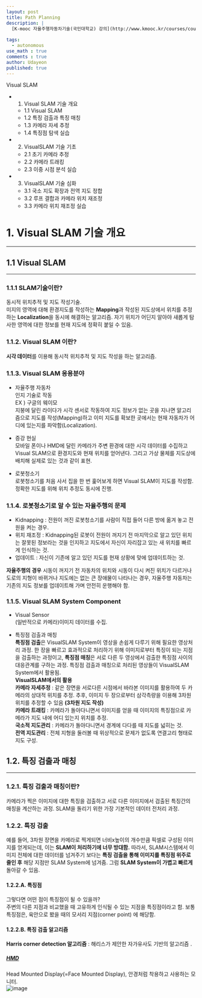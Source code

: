 ```yaml
---
layout: post
title: Path Planning
description: |
  [K-mooc 자율주행자동차기술(국민대학교) 강의](http://www.kmooc.kr/courses/course-v1:KMUk+CK-KMUK_02+2021_1/course/)
  
tags:
  - autonomous
use_math : true
comments : true
author: Udayeon
published: true
---
```


Visual SLAM

* 1. Visual SLAM 기술 개요
  * 1.1 Visual SLAM
  * 1.2 특징 검출과 특징 매칭
  * 1.3 카메라 자세 추정
  * 1.4 특징점 탐색 실습
* 2. VisualSLAM 기술 기초
  * 2.1 초기 카메라 추정
  * 2.2 카메라 트래킹
  * 2.3 이중 시점 분석 실습
* 3. VisualSLAM 기술 심화
  * 3.1 국소 지도 확장과 전역 지도 정합
  * 3.2 루프 결합과 카메라 위치 재조정
  * 3.3 카메라 위치 재조정 실습
 
 
# 1. Visual SLAM 기술 개요
* * *

## 1.1 Visual SLAM
* * *

### 1.1.1 SLAM기술이란?
동시적 위치추적 및 지도 작성기술.   
미지의 영역에 대해 환경지도를 작성하는 **Mapping**과 작성된 지도상에서 위치를 추정하는 **Localization**을 동시에 해결하는 알고리즘.
자기 위치가 어딘지 알아야 새롭게 탐사한 영역에 대한 정보를 현재 지도에 정확히 붙일 수 있음.

### 1.1.2. Visual SLAM 이란?
**시각 데이터**를 이용해 동시적 위치추적 및 지도 작성을 하는 알고리즘.

### 1.1.3. Visual SLAM 응용분야
* 자율주행 자동차   
인지 기술로 작동   
EX ) 구글의 웨이모   
지붕에 달린 라이다가 시각 센서로 작동하여 지도 정보가 없는 곳을 지나면 알고리즘으로 지도를 작성(Mapping)하고 이미 지도를 확보한 곳에서는
현재 자동차가 어디에 있는지를 파악함(Localization).   
   
* 증강 현실   
모바일 폰이나 HMD에 달린 카메라가 주변 환경에 대한 시각 데이터를 수집하고 Visual SLAM으로 환경지도와 현재 위치를 얻어낸다. 
그리고 가상 물체를 지도상에 배치해 실제로 있는 것과 같이 표현.   
   
* 로봇청소기   
로봇청소기를 처음 사서 집을 한 번 훑어보게 하면 Visual SLAM이 지도를 작성함. 정확한 지도를 위해 위치 추정도 동시에 진행.   
      
### 1.1.4. 로봇청소기로 알 수 있는 자율주행의 문제   
* Kidnapping : 전원이 꺼진 로봇청소기를 사람이 직접 들어 다른 방에 옮겨 놓고 전원을 켜는 경우.   
* 위치 재조정 : Kidnapping된 로봇이 전원이 꺼지기 전 마지막으로 알고 있던 위치는 잘못된 정보라는 것을 인지하고 지도에서 자신이 자리잡고 있는 새 위치를 빠르게 인식하는 것.   
* 업데이트 : 자신이 기존에 알고 있던 지도를 현재 상황에 맞에 업데이트하는 것.   
   
**자율주행의 경우** 시동이 꺼지기 전 자동차의 위치와 시동이 다시 켜진 위치가 다르거나 도로의 지형이 바뀌거나 지도에는 없는 큰 
장애물이 나타나는 경우, 자율주행 자동차는 기존의 지도 정보를 업데이트해 가며 안전히 운행해야 함.   

### 1.1.5. Visual SLAM System Component   
* Visual Sensor   
(일반적으로 카메라)이미지 데이터를 수집.   
   
* 특징점 검출과 매칭   
**특징점 검출**은 VisualSLAM System이 영상을 손쉽게 다루기 위해 필요한 영상처리 과정. 한 장을 빠르고 효과적으로 처리하기 위해 
이미지로부터 특징이 되는 지점을 검출하는 과정이고, **특징점 매칭**은  서로 다른 두 영상에서 검출한 특징점 사이의 대응관계를 구하는 과정. 
특징점 검출과 매칭으로 처리된 영상들이 VisualSLAM System에서 활용됨.   
**VisualSLAM에서의 활용**    
**카메라 자세추정** : 같은 장면을 서로다른 시점에서 바라본 이미지를 활용하여 두 카메라의 상대적 위치를 추정. 추후, 이미지 두 장으로부터 
삼각측량을 이용해 3차원 위치를 추정할 수 있음 **(3차원 지도 작성)**   
**카메라 트래킹** : 카메라가 돌아다니면서 이미지를 얻을 때 이미지의 특징점으로 카메라가 지도 내에 어디 있는지 위치를 추정.   
**국소적 지도관리** : 카메라가 돌아다니면서 경계에 다다를 때 지도를 넓히는 것.   
**전역 지도관리** : 전체 지형을 둘러볼 때 위상적으로 문제가 없도록 연결고리 형태로 지도 구성.


## 1.2. 특징 검출과 매칭
* * *

### 1.2.1. 특징 검출과 매칭이란?
카메라가 찍은 이미지에 대한 특징을 검출하고 서로 다른 이미지에서 검출된 특징간의 매칭을 계산하는 과정. SLAM을 돌리기 위한 가장
기본적인 데이터 전처리 과정. 

### 1.2.2. 특징 검출
예를 들어, 3차원 장면을 카메라로 찍게되면 너비x높이의 개수만큼 픽셀로 구성된 이미지를 얻게되는데, 이는 **SLAM이 처리하기에 너무 방대함.** 
따라서, SLAM시스템에서 이미지 전체에 대한 데이터를 넘겨주기 보다는 **특징 검출을 통해 이미지를 특징점 위주로 줄인 후** 해당 지점만 SLAM System에 넘겨줌. 그럼 **SLAM System이 가볍고 빠르게** 돌아갈 수 있음.   

#### 1.2.2.A. 특징점
그렇다면 어떤 점이 특징점이 될 수 있을까?   
주변의 다른 지점과 비교했을 때 고유하게 인식될 수 있는 지점을 특징점이라고 함. 보통 특징점은, 육안으로 봤을 때의 모서리 지점(corner point)
에 해당함.   

#### 1.2.2.B. 특징 검출 알고리즘
**Harris corner detection 알고리즘** : 해리스가 제안한 자가유사도 기반의 알고리즘 . 


##### [HMD](https://terms.naver.com/entry.naver?docId=3586641&cid=59277&categoryId=59278)
Head Mounted Display(=Face Mounted Display), 안경처럼 착용하고 사용하는 모니터.   
![image](https://user-images.githubusercontent.com/69246778/126945688-4e7cd9fb-8667-4994-be55-bac3893eced5.png)


